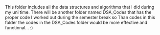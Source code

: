 This folder includes all the data structures and algorithms that I did during my uni time.
There will be another folder named DSA_Codes that has the proper code I worked out during the semester break so Than codes in this folder the codes
in the DSA_Codes folder would be more effective and functional... :)
